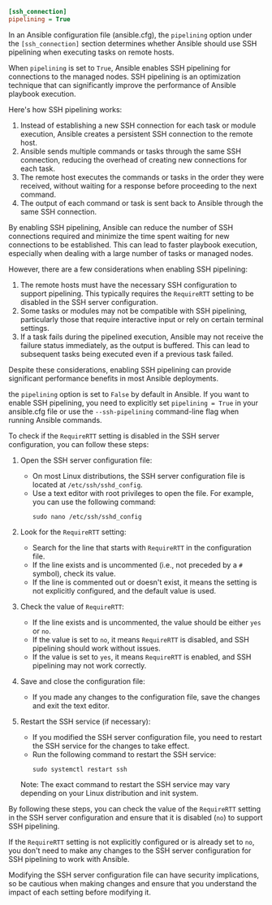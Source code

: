 ```ansible.cfg
[ssh_connection]
pipelining = True
```

In an Ansible configuration file (ansible.cfg), the `pipelining` option under the `[ssh_connection]` section determines whether Ansible should use SSH pipelining when executing tasks on remote hosts.

When `pipelining` is set to `True`, Ansible enables SSH pipelining for connections to the managed nodes. SSH pipelining is an optimization technique that can significantly improve the performance of Ansible playbook execution.

Here's how SSH pipelining works:

1. Instead of establishing a new SSH connection for each task or module execution, Ansible creates a persistent SSH connection to the remote host.
2. Ansible sends multiple commands or tasks through the same SSH connection, reducing the overhead of creating new connections for each task.
3. The remote host executes the commands or tasks in the order they were received, without waiting for a response before proceeding to the next command.
4. The output of each command or task is sent back to Ansible through the same SSH connection.

By enabling SSH pipelining, Ansible can reduce the number of SSH connections required and minimize the time spent waiting for new connections to be established. This can lead to faster playbook execution, especially when dealing with a large number of tasks or managed nodes.

However, there are a few considerations when enabling SSH pipelining:

1. The remote hosts must have the necessary SSH configuration to support pipelining. This typically requires the `RequireRTT` setting to be disabled in the SSH server configuration.
2. Some tasks or modules may not be compatible with SSH pipelining, particularly those that require interactive input or rely on certain terminal settings.
3. If a task fails during the pipelined execution, Ansible may not receive the failure status immediately, as the output is buffered. This can lead to subsequent tasks being executed even if a previous task failed.

Despite these considerations, enabling SSH pipelining can provide significant performance benefits in most Ansible deployments.

 the `pipelining` option is set to `False` by default in Ansible. If you want to enable SSH pipelining, you need to explicitly set `pipelining = True` in your ansible.cfg file or use the `--ssh-pipelining` command-line flag when running Ansible commands.

To check if the `RequireRTT` setting is disabled in the SSH server configuration, you can follow these steps:

1. Open the SSH server configuration file:
   - On most Linux distributions, the SSH server configuration file is located at `/etc/ssh/sshd_config`.
   - Use a text editor with root privileges to open the file. For example, you can use the following command:
     ```
     sudo nano /etc/ssh/sshd_config
     ```

2. Look for the `RequireRTT` setting:
   - Search for the line that starts with `RequireRTT` in the configuration file.
   - If the line exists and is uncommented (i.e., not preceded by a `#` symbol), check its value.
   - If the line is commented out or doesn't exist, it means the setting is not explicitly configured, and the default value is used.

3. Check the value of `RequireRTT`:
   - If the line exists and is uncommented, the value should be either `yes` or `no`.
   - If the value is set to `no`, it means `RequireRTT` is disabled, and SSH pipelining should work without issues.
   - If the value is set to `yes`, it means `RequireRTT` is enabled, and SSH pipelining may not work correctly.

4. Save and close the configuration file:
   - If you made any changes to the configuration file, save the changes and exit the text editor.

5. Restart the SSH service (if necessary):
   - If you modified the SSH server configuration file, you need to restart the SSH service for the changes to take effect.
   - Run the following command to restart the SSH service:
     ```
     sudo systemctl restart ssh
     ```

   Note: The exact command to restart the SSH service may vary depending on your Linux distribution and init system.

By following these steps, you can check the value of the `RequireRTT` setting in the SSH server configuration and ensure that it is disabled (`no`) to support SSH pipelining.

If the `RequireRTT` setting is not explicitly configured or is already set to `no`, you don't need to make any changes to the SSH server configuration for SSH pipelining to work with Ansible.

Modifying the SSH server configuration file can have security implications, so be cautious when making changes and ensure that you understand the impact of each setting before modifying it.
